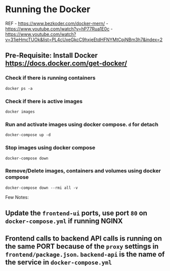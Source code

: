 # Running the Docker

REF - https://www.bezkoder.com/docker-mern/
    - https://www.youtube.com/watch?v=hP77Rua1E0c
    - https://www.youtube.com/watch?v=31ieHmcTUOk&list=PL4cUxeGkcC9hxjeEtdHFNYMtCpjNBm3h7&index=2

## Pre-Requisite: Install Docker https://docs.docker.com/get-docker/


### Check if there is running containers

```
docker ps -a
```

### Check if there is active images

```
docker images
```

### Run and activate images using docker compose. `d` for detach

```
docker-compose up -d
```

### Stop images using docker compose

```
docker-compose down
```

### Remove/Delete images, containers and volumes using docker compose

```
docker-compose down --rmi all -v
```

Few Notes:

## Update the `frontend-ui` ports, use port `80` on `docker-compose.yml` if running NGINX

## Frontend calls to backend API calls is running on the same PORT because of the `proxy` settings in `frontend/package.json`. `backend-api` is the name of the service in `docker-compose.yml`

